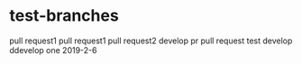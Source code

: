 # test-branches
pull request1
pull request1
pull request2
develop pr
pull request
test develop
ddevelop one
2019-2-6
